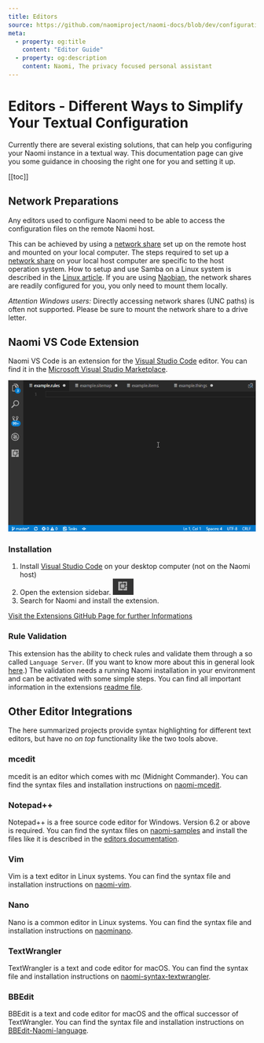 ```yaml
---
title: Editors
source: https://github.com/naomiproject/naomi-docs/blob/dev/configuration/editors.md
meta:
  - property: og:title
    content: "Editor Guide"
  - property: og:description
    content: Naomi, The privacy focused personal assistant
---
```


# Editors - Different Ways to Simplify Your Textual Configuration

Currently there are several existing solutions, that can help you configuring your Naomi instance in a textual way.
This documentation page can give you some guidance in choosing the right one for you and setting it up.

[[toc]]

## Network Preparations

Any editors used to configure Naomi need to be able to access the configuration files on the remote Naomi host.

This can be achieved by using a [network share](https://en.wikipedia.org/wiki/Shared_resource) set up on the remote host and mounted on your local computer.
The steps required to set up a [network share](https://en.wikipedia.org/wiki/Shared_resource) on your local host computer are specific to the host operation system.
How to setup and use Samba on a Linux system is described in the [Linux article](/docs/installation/linux.html#network-sharing).
If you are using [Naobian](/docs/installation/naobian.html), the network shares are readily configured for you, you only need to mount them locally.

*Attention Windows users:* Directly accessing network shares (UNC paths) is often not supported. Please be sure to mount the network share to a drive letter.

## Naomi VS Code Extension

Naomi VS Code is an extension for the [Visual Studio Code](https://code.visualstudio.com) editor.
You can find it in the [Microsoft Visual Studio Marketplace](https://marketplace.visualstudio.com/items?itemName=naomi.naomi).

  ![Naomi VS Code Extension demo](images/vscode_demo.gif)

### Installation

1. Install [Visual Studio Code](https://code.visualstudio.com/Download) on your desktop computer (not on the Naomi host)
2. Open the extension sidebar. ![Naomi VS Code Extension alternative installation](images/vscode_extensiontab_icon.png)
3. Search for Naomi and install the extension.

[Visit the Extensions GitHub Page for further Informations](https://github.com/naomiproject/naomi-vscode/blob/master/README.md "GitHub Repo for the VS Code Extension")

### Rule Validation

This extension has the ability to check rules and validate them through a so called `Language Server`.
(If you want to know more about this in general look [here](https://langserver.org/).)
The validation needs a running Naomi installation in your environment and can be activated with some simple steps.
You can find all important information in the extensions [readme file](https://github.com/naomiproject/naomi-vscode#validating-the-rules).

## Other Editor Integrations

The here summarized projects provide syntax highlighting for different text editors, but have no _on top_ functionality like the two tools above.

### mcedit

mcedit is an editor which comes with mc (Midnight Commander).
You can find the syntax files and installation instructions on [naomi-mcedit](https://github.com/longshotpro2/naomi-mcedit).

### Notepad++

Notepad++ is a free source code editor for Windows.
Version 6.2 or above is required.
You can find the syntax files on [naomi-samples](https://github.com/longshotpro2/naomi-samples) and install the files like it is described in the [editors documentation](http://docs.notepad-plus-plus.org/index.php/User_Defined_Language_Files#How_to_install_user_defined_language_files).

### Vim

Vim is a text editor in Linux systems.
You can find the syntax file and installation instructions on [naomi-vim](https://github.com/longshotpro2/naomi-vim).

### Nano

Nano is a common editor in Linux systems.
You can find the syntax file and installation instructions on [naominano](https://github.com/longshotpro2/naominano).

### TextWrangler

TextWrangler is a text and code editor for macOS.
You can find the syntax file and installation instructions on [naomi-syntax-textwrangler](https://github.com/longshotpro2/naomi-syntax-textwrangler).

### BBEdit

BBEdit is a text and code editor for macOS and the offical successor of TextWrangler.
You can find the syntax file and installation instructions on [BBEdit-Naomi-language](https://github.com/longshotpro2/BBEdit-Naomi-language).

<DocPreviousVersions/>
<EditPageLink/>